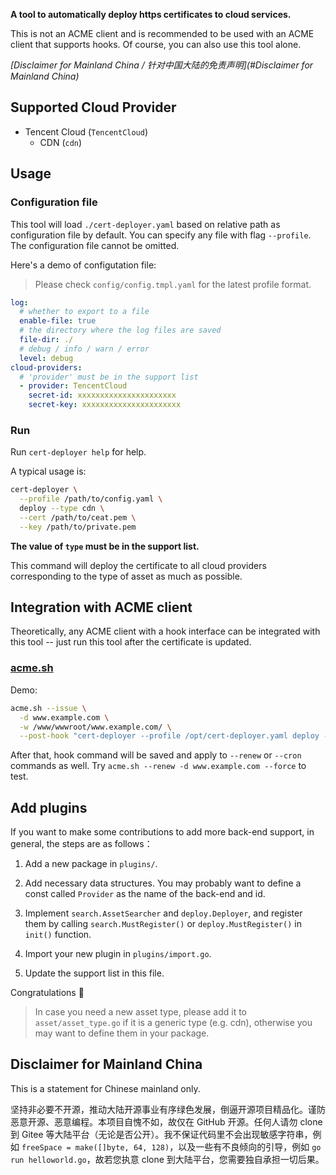 **A tool to automatically deploy https certificates to cloud services.**

This is not an ACME client and is recommended to be used with an ACME client that supports hooks. Of course, you can also use this tool alone.

*[Disclaimer for Mainland China / 针对中国大陆的免责声明](#Disclaimer for Mainland China)*

## Supported Cloud Provider

- Tencent Cloud (`TencentCloud`)
  - CDN (`cdn`)

## Usage

### Configuration file

This tool will load `./cert-deployer.yaml` based on relative path as configuration file by default. You can specify any file with flag `--profile`. The configuration file cannot be omitted.

Here's a demo of configutation file:

> Please check `config/config.tmpl.yaml` for the latest profile format.

```yaml
log:
  # whether to export to a file
  enable-file: true
  # the directory where the log files are saved
  file-dir: ./
  # debug / info / warn / error
  level: debug
cloud-providers:
  # 'provider' must be in the support list
  - provider: TencentCloud
    secret-id: xxxxxxxxxxxxxxxxxxxxxx
    secret-key: xxxxxxxxxxxxxxxxxxxxxx
```

### Run

Run `cert-deployer help` for help.

A typical usage is:

```bash
cert-deployer \
  --profile /path/to/config.yaml \
  deploy --type cdn \
  --cert /path/to/ceat.pem \
  --key /path/to/private.pem
```

**The value of `type` must be in the support list.**

This command will deploy the certificate to all cloud providers corresponding to the type of asset as much as possible.

## Integration with ACME client

Theoretically, any ACME client with a hook interface can be integrated with this tool -- just run this tool after the certificate is updated.

### [acme.sh](https://github.com/acmesh-official/acme.sh)

Demo:

```bash
acme.sh --issue \
  -d www.example.com \
  -w /www/wwwroot/www.example.com/ \
  --post-hook "cert-deployer --profile /opt/cert-deployer.yaml deploy --type cdn --cert /root/.acme.sh/www.example.com/fullchain.cer --key /root/.acme.sh/www.example.com/www.example.com.key" --force
```

After that, hook command will be saved and apply to `--renew` or `--cron` commands as well. Try `acme.sh --renew -d www.example.com --force` to test.

## Add plugins

If you want to make some contributions to add more back-end support, in general, the steps are as follows：

1. Add a new package in `plugins/`.
2. Add necessary data structures. You may probably want to define a const called `Provider` as the name of the back-end and id.
3. Implement `search.AssetSearcher` and `deploy.Deployer`, and register them by calling `search.MustRegister()` or `deploy.MustRegister()`  in `init()` function.
4. Import your new plugin in `plugins/import.go`.

5. Update the support list in this file.

Congratulations 🥳

> In case you need a new asset type, please add it to `asset/asset_type.go` if it is a generic type (e.g. cdn), otherwise you may want to define them in your package.

## Disclaimer for Mainland China

This is a statement for Chinese mainland only.

坚持非必要不开源，推动大陆开源事业有序绿色发展，倒逼开源项目精品化。谨防恶意开源、恶意编程。本项目自愧不如，故仅在 GitHub 开源。任何人请勿 clone 到 Gitee 等大陆平台（无论是否公开）。我不保证代码里不会出现敏感字符串，例如 `freeSpace = make([]byte, 64, 128)`，以及一些有不良倾向的引导，例如 `go run helloworld.go`，故若您执意 clone 到大陆平台，您需要独自承担一切后果。

